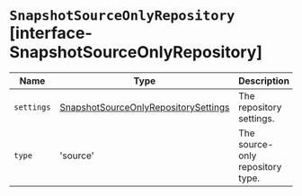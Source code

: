 # `SnapshotSourceOnlyRepository` [interface-SnapshotSourceOnlyRepository]

| Name | Type | Description |
| - | - | - |
| `settings` | [SnapshotSourceOnlyRepositorySettings](./SnapshotSourceOnlyRepositorySettings.md) | The repository settings. |
| `type` | 'source' | The source-only repository type. |
